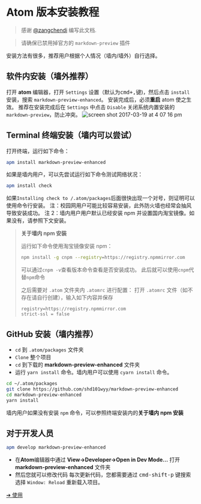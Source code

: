 # Atom 版本安装教程

> 感谢 [@zangchendi](https://github.com/zangchendi) 编写此文档.

> 请确保已禁用掉官方的 `markdown-preview` 插件

安装方法有很多，推荐用户根据个人情况（墙内/墙外）自行选择。

## 软件内安装（墙外推荐）

打开 **atom** 编辑器，打开 `Settings` 设置（默认为<kbd>cmd+,</kbd>键)，然后点击 `install` 安装，搜索 `markdown-preview-enhanced`。
安装完成后，必须**重启** atom 使之生效。
推荐在安装完成后在 `Settings` 中点击 `Disable` 关闭系统内置安装的`markdown-preview`，防止冲突。
![screen shot 2017-03-19 at 4 07 16 pm](https://cloud.githubusercontent.com/assets/1908863/24084798/260a9fee-0cbf-11e7-83e6-bf17fa9aca77.png)

## Terminal 终端安装（墙内可以尝试）

打开终端，运行如下命令：

```bash
apm install markdown-preview-enhanced
```

如果是墙内用户，可以先尝试运行如下命令测试网络状况：

```bash
apm install check
```

如果`Installing check to /.atom/packages`后面很快出现一个对号，则证明可以使用命令行安装。
注：校园网用户可能比较容易安装，此外防火墙也经常会抽风导致安装成功。
注 2：墙内用户用户默认已经安装 npm 并设置国内淘宝镜像。如果没有，请参照下文安装。

> **关于墙内 npm 安装**
>
> 运行如下命令使用淘宝镜像安装 npm：
>
> ```bash
> npm install -g cnpm --registry=https://registry.npmmirror.com
> ```
>
> 可以通过`cnpm -v`查看版本命令查看是否安装成功。
> 此后就可以使用`cnpm`代替`npm`命令
>
> 之后需要对 `.atom` 文件夹内 `.atomrc` 进行配置：
> 打开 `.atomrc` 文件（如不存在请自行创建），输入如下内容并保存
>
> ```
> registry=https://registry.npmmirror.com
> strict-ssl = false
> ```

## GitHub 安装（墙内推荐）

- `cd` 到 `.atom/packages` 文件夹
- `Clone` 整个项目
- `cd` 到下载的 **markdown-preview-enhanced** 文件夹
- 运行 `yarn install` 命令。墙内用户可以使用 `cyarn install` 命令。

```bash
cd ~/.atom/packages
git clone https://github.com/shd101wyy/markdown-preview-enhanced
cd markdown-preview-enhanced
yarn install
```

墙内用户如果没有安装 `npm` 命令，可以参照终端安装内的**关于墙内 npm 安装**

## 对于开发人员

```bash
apm develop markdown-preview-enhanced
```

- 在**Atom**编辑器中通过 **View->Developer->Open in Dev Mode...** 打开 **markdown-preview-enhanced** 文件夹
- 然后您就可以修改代码
  每次更新代码，您都需要通过 <kbd>cmd-shift-p</kbd> 键搜索选择 `Window: Reload` 重新载入项目。

[➔ 使用](zh-cn/usages.md)
